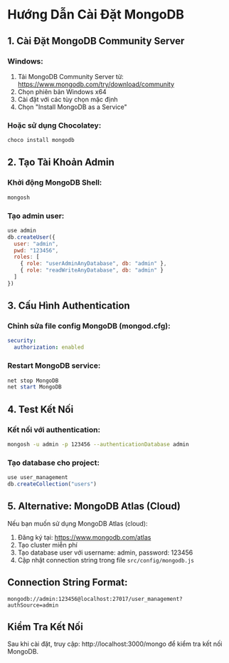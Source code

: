 # Hướng Dẫn Cài Đặt MongoDB

## 1. Cài Đặt MongoDB Community Server

### Windows:
1. Tải MongoDB Community Server từ: https://www.mongodb.com/try/download/community
2. Chọn phiên bản Windows x64
3. Cài đặt với các tùy chọn mặc định
4. Chọn "Install MongoDB as a Service"

### Hoặc sử dụng Chocolatey:
```powershell
choco install mongodb
```

## 2. Tạo Tài Khoản Admin

### Khởi động MongoDB Shell:
```bash
mongosh
```

### Tạo admin user:
```javascript
use admin
db.createUser({
  user: "admin",
  pwd: "123456",
  roles: [
    { role: "userAdminAnyDatabase", db: "admin" },
    { role: "readWriteAnyDatabase", db: "admin" }
  ]
})
```

## 3. Cấu Hình Authentication

### Chỉnh sửa file config MongoDB (mongod.cfg):
```yaml
security:
  authorization: enabled
```

### Restart MongoDB service:
```powershell
net stop MongoDB
net start MongoDB
```

## 4. Test Kết Nối

### Kết nối với authentication:
```bash
mongosh -u admin -p 123456 --authenticationDatabase admin
```

### Tạo database cho project:
```javascript
use user_management
db.createCollection("users")
```

## 5. Alternative: MongoDB Atlas (Cloud)

Nếu bạn muốn sử dụng MongoDB Atlas (cloud):
1. Đăng ký tại: https://www.mongodb.com/atlas
2. Tạo cluster miễn phí
3. Tạo database user với username: admin, password: 123456
4. Cập nhật connection string trong file `src/config/mongodb.js`

## Connection String Format:
```
mongodb://admin:123456@localhost:27017/user_management?authSource=admin
```

## Kiểm Tra Kết Nối
Sau khi cài đặt, truy cập: http://localhost:3000/mongo để kiểm tra kết nối MongoDB.
